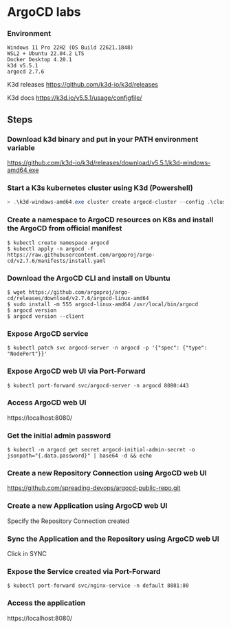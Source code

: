 # ArgoCD labs

### Environment
```
Windows 11 Pro 22H2 (OS Build 22621.1848)
WSL2 + Ubuntu 22.04.2 LTS
Docker Desktop 4.20.1
k3d v5.5.1
argocd 2.7.6
```

K3d releases
https://github.com/k3d-io/k3d/releases

K3d docs
https://k3d.io/v5.5.1/usage/configfile/

## Steps

### Download k3d binary and put in your PATH environment variable
https://github.com/k3d-io/k3d/releases/download/v5.5.1/k3d-windows-amd64.exe

### Start a K3s kubernetes cluster using K3d (Powershell)
```powershell
> .\k3d-windows-amd64.exe cluster create argocd-cluster --config .\cluster-config.yaml
```

### Create a namespace to ArgoCD resources on K8s and install the ArgoCD from official manifest
```shell
$ kubectl create namespace argocd
$ kubectl apply -n argocd -f https://raw.githubusercontent.com/argoproj/argo-cd/v2.7.6/manifests/install.yaml
```

### Download the ArgoCD CLI and install on Ubuntu
```shell
$ wget https://github.com/argoproj/argo-cd/releases/download/v2.7.6/argocd-linux-amd64
$ sudo install -m 555 argocd-linux-amd64 /usr/local/bin/argocd
$ argocd version
$ argocd version --client
```

### Expose ArgoCD service
```shell
$ kubectl patch svc argocd-server -n argocd -p '{"spec": {"type": "NodePort"}}'
```

### Expose ArgoCD web UI via Port-Forward
```shell
$ kubectl port-forward svc/argocd-server -n argocd 8080:443
```

### Access ArgoCD web UI
https://localhost:8080/

### Get the initial admin password
```shell
$ kubectl -n argocd get secret argocd-initial-admin-secret -o jsonpath="{.data.password}" | base64 -d && echo
```

### Create a new Repository Connection using ArgoCD web UI

https://github.com/spreading-devops/argocd-public-repo.git

### Create a new Application using ArgoCD web UI

Specify the Repository Connection created

### Sync the Application and the Repository using ArgoCD web UI

Click in SYNC

### Expose the Service created via Port-Forward
```shell
$ kubectl port-forward svc/nginx-service -n default 8081:80
```

### Access the application
https://localhost:8080/

